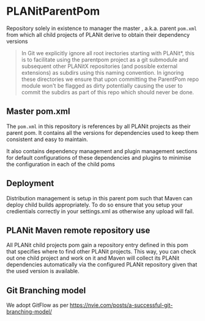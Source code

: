 # PLANitParentPom

Repository solely in existence to manager the master , a.k.a. parent `pom.xml` from which all child projects of PLANit derive to obtain their dependency versions

> In Git we explicitly ignore all root irectories starting with PLANit\*, this is to facilitate using the parentpom project as a git submodule and subsequent other PLANitX
repositories (and possible external extensions) as subdirs using this naming convention. In ignoring these directories we ensure that upon committing the ParentPom repo module won't be
flagged as dirty potentially causing the user to commit the subdirs as part of this repo which should never be done.

## Master pom.xml

The `pom.xml` in this repository is references by all PLANit projects as their parent pom. It contains all the versions for dependencies used to keep them consistent and easy to maintain.

It also contains dependency management and plugin management sections for default configurations of these dependencies and plugins to minimise the configuration in each of the child poms

## Deployment

Distribution management is setup in this parent pom such that Maven can deploy child builds appropriately. To do so ensure that you setup your credientials correctly in your settings.xml as otherwise any upload will fail.

## PLANit Maven remote repository use

All PLANit child projects pom gain a repository entry defined in this pom that specifies where to find other PLANit projects. This way, you can check out one child project and work on it and Maven will collect its PLANit dependencies automatically via the configured PLANit repository given that the used version is available.

## Git Branching model

We adopt GitFlow as per https://nvie.com/posts/a-successful-git-branching-model/
